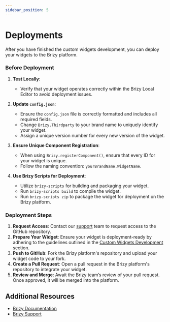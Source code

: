 ```yaml
---
sidebar_position: 5
---
```


# Deployments

After you have finished the custom widgets development, you can deploy your widgets to the Brizy platform.

### Before Deployment

1. **Test Locally**: 
   - Verify that your widget operates correctly within the Brizy Local Editor to avoid deployment issues.

2. **Update `config.json`**:
   - Ensure the `config.json` file is correctly formatted and includes all required fields.
   - Change `Brizy.Thirdparty` to your brand name to uniquely identify your widget.
   - Assign a unique version number for every new version of the widget.

3. **Ensure Unique Component Registration**:
   - When using `Brizy.registerComponent()`, ensure that every ID for your widget is unique.
   - Follow the naming convention: `yourBrandName.WidgetName`.

4. **Use Brizy Scripts for Deployment**:
   - Utilize `brizy-scripts` for building and packaging your widget.
   - Run `brizy-scripts build` to compile the widget.
   - Run `brizy-scripts zip` to package the widget for deployment on the Brizy platform.

### Deployment Steps  

1. **Request Access**: Contact our [support](https://support.brizy.io) team to request access to the GitHub repository.
2. **Prepare Your Widget**: Ensure your widget is deployment-ready by adhering to the guidelines outlined in the [Custom Widgets Development](/docs/development/creating-your-first-addon) section.
3. **Push to GitHub**: Fork the Brizy platform's repository and upload your widget code to your fork.
4. **Create a Pull Request**: Open a pull request in the Brizy platform's repository to integrate your widget.
5. **Review and Merge**: Await the Brizy team’s review of your pull request. Once approved, it will be merged into the platform.


## Additional Resources

- [Brizy Documentation](https://builder-docs.brizy.io/docs/getting-started/what-is-brizy/)
- [Brizy Support](https://support.brizy.io)
